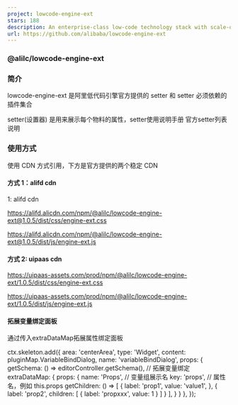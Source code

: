 ```yaml
---
project: lowcode-engine-ext
stars: 188
description: An enterprise-class low-code technology stack with scale-out design / 一套面向扩展设计的企业级低代码技术体系
url: https://github.com/alibaba/lowcode-engine-ext
---
```


### @alilc/lowcode-engine-ext

### 简介

lowcode-engine-ext 是阿里低代码引擎官方提供的 setter 和 setter 必须依赖的插件集合

setter(设置器) 是用来展示每个物料的属性，setter使用说明手册 官方setter列表说明

### 使用方式

使用 CDN 方式引用，下方是官方提供的两个稳定 CDN

#### 方式 1：alifd cdn

1: alifd cdn

https://alifd.alicdn.com/npm/@alilc/lowcode-engine-ext@1.0.5/dist/css/engine-ext.css

https://alifd.alicdn.com/npm/@alilc/lowcode-engine-ext@1.0.5/dist/js/engine-ext.js

#### 方式 2: uipaas cdn

https://uipaas-assets.com/prod/npm/@alilc/lowcode-engine-ext/1.0.5/dist/css/engine-ext.css

https://uipaas-assets.com/prod/npm/@alilc/lowcode-engine-ext/1.0.5/dist/js/engine-ext.js

#### 拓展变量绑定面板

通过传入extraDataMap拓展属性绑定面板

ctx.skeleton.add({
  area: 'centerArea',
  type: 'Widget',
  content: pluginMap.VariableBindDialog,
  name: 'variableBindDialog',
  props: {
    getSchema: () \=> editorController.getSchema(),
    // 拓展变量绑定
    extraDataMap: {
      props: {
        name: 'Props', // 变量组展示名
        key: 'props', // 属性名，例如 this.props
        getChildren: () \=> \[
          {
            label: 'prop1',
            value: 'value1',
          },
          {
            label: 'prop2',
            children: \[
              { label: 'propxxx', value: 1 }
            \]
          }
        \],
      }
    }
  },
});
